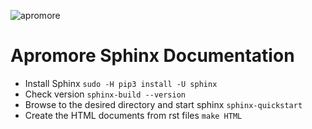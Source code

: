 ![apromore](http://apromore.org/wp-content/uploads/2019/11/Apromore-banner_narrow.png "apromore")

# Apromore Sphinx Documentation

* Install Sphinx
`sudo -H pip3 install -U sphinx`
* Check version
`sphinx-build --version`
* Browse to the desired directory and start sphinx
`sphinx-quickstart`
* Create the HTML documents from rst files
`make HTML`